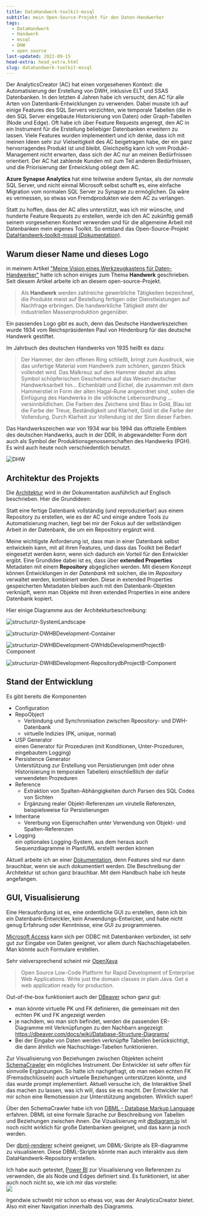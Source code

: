 ```yaml
---
title: DataHandwerk-toolkit-mssql
subtitle: mein Open-Source-Projekt für den Daten-Handwerker
tags:
  - DataHandwerk
  - Handwerk
  - mssql
  - DHW
  - open source
last-updated: 2022-09-15
head-extra: head_extra.html
slug: datahandwerk-toolkit-mssql
---
```


Der AnalyticsCreator (AC) hat einen vorgesehenen Kontext: die Automatisierung der Erstellung von DWH, inklusive ELT und SSAS Datenbanken. In den letzten 4 Jahren habe ich versucht, den AC für alle Arten von Datenbank-Entwicklungen zu verwenden. Dabei musste ich auf einige Features des SQL Servers verzichten, wie temporale Tabellen (die in den SQL Server eingebaute Historisierung von Daten) oder Graph-Tabellen (Node und Edge). Oft habe ich über Feature Requests angeregt, den AC in ein Instrument für die Erstellung beliebiger Datenbanken erweitern zu lassen. Viele Features wurden implementiert und ich denke, dass ich mit meinen Ideen sehr zur Vielseitigkeit des AC beigetragen habe, der ein ganz hervorragendes Produkt ist und bleibt. Gleichzeitig kann ich vom Produkt-Management nicht erwarten, dass sich der AC nur an meinen Bedürfnissen orientiert. Der AC hat zahlende Kunden mit zum Teil anderen Bedürfnissen, und die Priorisierung der Entwicklung obliegt dem AC.


**Azure Synapse Analytics** hat eine teilweise andere Syntax, als der *normale* SQL Server, und nicht einmal Microsoft selbst schafft es, eine einfache Migration vom normalen SQL Server zu Synapse zu ermöglichen. Da wäre es vermessen, so etwas von Fremdprodukten wie dem AC zu verlangen.

Statt zu hoffen, dass der AC alles unterstützt, was ich mir wünsche, und hunderte Feature Requests zu erstellen, werde ich den AC zukünftig gemäß seinem vorgesehenen Kontext verwenden und für die allgemeine Arbeit mit Datenbanken mein eigenes Toolkit. So entstand das Open-Source-Projekt [DataHandwerk-toolkit-mssql (Dokumentation)](https://datahandwerk.github.io).

## Warum dieser Name und dieses Logo

in meinem Artikel ["Meine Vision eines Werkzeugkastens für Daten-Handwerker"](../2021-01-06-vision-eines-werkzeugkastens-fur-daten-handwerker/) hatte ich schon einiges zum Thema **Handwerk** geschrieben. Seit diesem Artikel arbeite ich an diesem open-source-Projekt.

>Als **Handwerk** werden zahlreiche gewerbliche Tätigkeiten bezeichnet, die Produkte meist auf Bestellung fertigen oder Dienstleistungen auf Nachfrage erbringen. Die handwerkliche Tätigkeit steht der industriellen Massenproduktion gegenüber.

Ein passendes Logo gibt es auch, denn das Deutsche Handwerkszeichen wurde 1934 vom Reichspräsidenten Paul von Hindenburg für das deutsche Handwerk gestiftet.

Im Jahrbuch des deutschen Handwerks von 1935 heißt es dazu:

>Der Hammer, der den offenen Ring schließt, bringt zum Ausdruck, wie das unfertige Material vom Handwerk zum schönen, ganzen Stück vollendet wird. Das Malkreuz auf dem Hammer deutet als altes Symbol schöpferischen Geschehens auf das Wesen deutscher Handwerksarbeit hin… Eichenblatt und Eichel, die zusammen mit dem Hammerstiel in Form der alten Hagal-Rune angeordnet sind, sollen die Einfügung des Handwerks in die völkische Lebensordnung … versinnbildlichen. Die Farben des Zeichens sind Blau in Gold, Blau ist die Farbe der Treue, Beständigkeit und Klarheit, Gold ist die Farbe der Vollendung. Durch Klarheit zur Vollendung ist der Sinn dieser Farben.

Das Handwerkszeichen war von 1934 war bis 1994 das offizielle Emblem des deutschen Handwerks, auch in der DDR, in abgewandelter Form dort auch als Symbol der Produktionsgenossenschaften des Handwerks (PGH). Es wird auch heute noch verschiedentlich benutzt. 

![DHW](../assets/img/DatenHandwerk-toolkit-mssql.svg)

## Architektur des Projekts

Die [Architektur](https://datahandwerk.gitlab.io/dhw/arc/architecture.html) wird in der Dokumentation ausführlich auf Englisch beschrieben. Hier die Grundideen:

Statt eine fertige Datenbank vollständig (und reproduzierbar) aus einem Repository zu erstellen, wie es der AC und einige andere Tools zu Automatisierung machen, liegt bei mir der Fokus auf der selbständigen Arbeit in der Datenbank, die um ein Repository ergänzt wird.

Meine wichtigste Anforderung ist, dass man in einer Datenbank selbst entwickeln kann, mit all ihren Features, und dass das Toolkit bei Bedarf eingesetzt werden *kann*, wenn sich dadurch ein Vorteil für den Entwickler ergibt. Eine Grundidee dabei ist es, dass über **extended Properties** Metadaten mit einem **Repository** abgeglichen werden. Mit diesem Konzept können Entwicklungen in der *Datenbank* mit solchen, die im *Repository* verwaltet werden, kombiniert werden. Diese in extended Properties gespeicherten Metadaten bleiben auch mit den Datenbank-Objekten verknüpft, wenn man Objekte mit ihren extended Properties in eine andere Datenbank kopiert.

Hier einige Diagramme aus der Architekturbeschreibung:

![structurizr-SystemLandscape](../assets/img/structurizr-SystemLandscape.svg)

![structurizr-DWHBDevelopment-Container](../assets/img/structurizr-DWHBDevelopment-Container.svg)

![structurizr-DWHBDevelopment-DWHdbDevelopmentProjectB-Component](../assets/img/structurizr-DWHBDevelopment-DWHdbDevelopmentProjectB-Component.svg)

![structurizr-DWHBDevelopment-RepositorydbProjectB-Component](../assets/img/structurizr-DWHBDevelopment-RepositorydbProjectB-Component.svg)

## Stand der Entwicklung

Es gibt bereits die Komponenten

- Configuration
- RepoObject  
  - Verbindung und Synchronisation zwischen Rpeository- und DWH-Datenbank
  - virtuelle Indizies (PK, unique, normal)
- USP Generator  
  einen Generator für Prozeduren (mit Konditionen, Unter-Prozeduren, eingebautem Logging)
- Persistence Generator  
  Unterstützung zur Erstellung von Persistierungen (mit oder ohne Historisierung in temporalen Tabellen) einschließlich der dafür verwendeten Prozeduren
- Reference
  - Extraktion von Spalten-Abhängigkeiten durch Parsen des SQL Codes von Sichten
  - Ergänzung realer Objekt-Referenzen um virutelle Referenzen, beispielsweise für Persistierungen
- Inheritane  
  - Vererbung von Eigenschaften unter Verwendung von Objekt- und Spalten-Referenzen
- Logging  
  ein optionales Logging-System, aus dem heraus auch Sequenzdiagramme in PlantUML erstellt werden können

Aktuell arbeite ich an einer [Dokumentation](https://datahandwerk.github.io), denn Features sind nur dann brauchbar, wenn sie auch dokumentiert werden. Die Beschreibung der Architektur ist schon ganz brauchbar. Mit dem Handbuch habe ich heute angefangen.

## GUI, Visualisierung

Eine Herausfordung ist es, eine ordentliche GUI zu erstellen, denn ich bin ein Datenbank-Entwickler, kein Anwendungs-Entwicker, und habe nicht genug Erfahrung oder Kenntnisse, eine GUI zu programmieren.

[Microsoft Access](https://www.microsoft.com/de-de/microsoft-365/access) kann sich per ODBC mit Datenbanken verbinden, ist sehr gut zur Eingabe von Daten geeignet, vor allem durch Nachschlagetabellen. Man könnte auch Formulare erstellen.

Sehr vielversprechend scheint mir [OpenXava](https://www.openxava.org/)

>Open Source Low-Code Platform for Rapid Development of Enterprise Web Applications.
>Write just the domain classes in plain Java. Get a web application ready for production.

Out-of-the-box funktioniert auch der [DBeaver](https://dbeaver.com/) schon ganz gut:
- man könnte virtuelle PK und FK definieren, die gemeinsam mit den echten PK und FK angezeigt werden
- je nachdem, wo man sich befindet, werden die passenden ER-Diagramme mit Verknüpfungen zu den Nachbarn angezeigt: https://dbeaver.com/docs/wiki/Database-Structure-Diagrams/
- Bei der Eingabe von Daten werden verknüpfte Tabellen berücksichtigt, die dann ähnlich wie Nachschlage-Tabellen funktionieren.

Zur Visualisierung von Beziehungen zwischen Objekten scheint [SchemaCrawler](https://www.schemacrawler.com/) ein mögliches Instrument. Der Entwickler ist sehr offen für sinnvolle Ergänzungen. So hatte ich nachgefragt, ob man neben echten FK (Fremsdschlüsseln) auch virtuelle Beziehungen unterstützen könnte, und das wurde prompt implementiert. Aktuell versuche ich, die Interaktive Shell das machen zu lassen, was ich will, dass sie es macht. Der Entwickler hat mir schon eine Remotsession zur Unterstützung angeboten. Wirklich super!

Über den SchemaCrawler habe ich von [DBML - Database Markup Language](https://www.dbml.org/home/) erfahren. DBML ist eine formale Sprache zur Beschreibung von Tabellen und Beziehungen zwischen ihnen. Die Vizualisierung mit [dbdiagram.io](https://dbdiagram.io/home?utm_source=dbml) ist noch nicht wirklich für große Datenbanken geeignet, und das kann ja noch werden.

Der [dbml-renderer](https://github.com/softwaretechnik-berlin/dbml-renderer) scheint geeignet, um DBML-Skripte als ER-diagramme zu visualisieren. Diese DBML-Skripte könnte man auch interaktiv aus dem DataHandwerk-Repository erstellen.

Ich habe auch getestet, [Power BI](https://www.microsoft.com/de-de/power-platform/products/power-bi/?market=de) zur Visualisierung von Referenzen zu verwenden, die als Node und Edges definiert sind. Es funktioniert, ist aber auch noch nicht so, wie ich mir das vorstelle:  
![](../assets/img/power-bi-references-01.png)

Irgendwie schwebt mir schon so etwas vor, was der AnalyticsCreator bietet. Also mit einer Navigation innerhalb des Diagramms.
